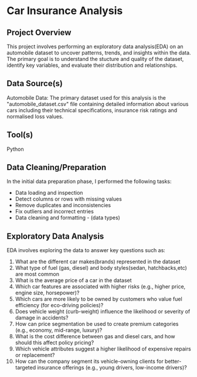 # Car Insurance Analysis

## Project Overview

This project involves performing an exploratory data analysis(EDA) on an automobile dataset to uncover patterns, trends, and insights within the data. The primary goal is to understand the stucture and quality of the dataset, identify key variables, and evaluate their distribution and relationships.

## Data Source(s)

Automobile Data: The primary dataset used for this analysis is the "automobile_dataset.csv" file containing detailed information about various cars including their technical specifications, insurance risk ratings and normalised loss values.

## Tool(s)

Python

## Data Cleaning/Preparation

In the initial data preparation phase, I performed the following tasks:
- Data loading and inspection
- Detect columns or rows with missing values
- Remove duplicates and inconsistencies
- Fix outliers and incorrect entries
- Data cleaning and formatting - (data types)

## Exploratory Data Analysis

EDA involves exploring the data to answer key questions such as:
1. What are the different car makes(brands) represented in the dataset
2. What type of fuel (gas, diesel) and body styles(sedan, hatchbacks,etc) are most common
3. What is the average price of a car in the dataset
4. Which car features are associated with higher risks (e.g., higher price, engine size, horsepower)?
5. Which cars are more likely to be owned by customers who value fuel efficiency (for eco-driving policies)?
6. Does vehicle weight (curb-weight) influence the likelihood or severity of damage in accidents?
7. How can price segmentation be used to create premium categories (e.g., economy, mid-range, luxury)?
8. What is the cost difference between gas and diesel cars, and how should this affect policy pricing?
9. Which vehicle attributes suggest a higher likelihood of expensive repairs or replacement?
10. How can the company segment its vehicle-owning clients for better-targeted insurance offerings (e.g., young drivers, low-income drivers)?

##
	
